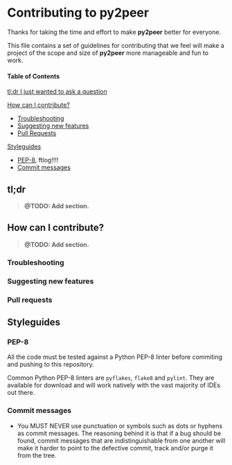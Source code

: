 # Contributing to py2peer

Thanks for taking the time and effort to make **py2peer** better for everyone.

This file contains a set of guidelines for contributing that we feel will
make a project of the scope and size of **py2peer** more manageable and fun to
work. 

#### Table of Contents

[tl;dr I just wanted to ask a question](#tldr)

[How can I contribute?](#how-can-i-contribute)
- [Troubleshooting](#troubleshooting)
- [Suggesting new features](#suggesting-new-features)
- [Pull Requests](#pull-requests)

[Styleguides](#styleguides)
- [PEP-8](#pep-8), ftlog!!!!
- [Commit messages](#commit-messages)

## tl;dr

> **@TODO: Add section.** 

## How can I contribute?

> **@TODO: Add section.** 

### Troubleshooting

### Suggesting new features

### Pull requests

## Styleguides

### PEP-8

All the code must be tested against a Python PEP-8 linter before commiting and pushing to this repository.

Common Python PEP-8 linters are `pyflakes`, `flake8` and `pylint`. They are available for download and will work natively with the vast majority of IDEs out there.

### Commit messages

- You MUST NEVER use punctuation or symbols such as dots or hyphens as commit messages. 
The reasoning behind it is that if a bug should be found, commit messages that are indistinguishable from one another will make it harder to point to the defective commit, track and/or purge it from the tree.
